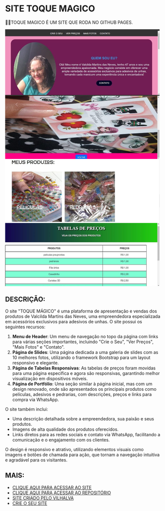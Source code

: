 # SITE TOQUE MAGICO
👨‍⚖️TOQUE MAGICO É UM SITE QUE RODA NO GITHUB PAGES.

<img src="./IMAGENS/FOTO_01.jpg" align="center" width="500"> <br>
<img src="./IMAGENS/FOTO_02.jpg" align="center" width="500"> <br>
<img src="./IMAGENS/FOTO_03.jpg" align="center" width="500"> <br>
<img src="./IMAGENS/FOTO_04.jpg" align="center" width="500"> <br>

## DESCRIÇÃO:
O site "TOQUE MÁGICO" é uma plataforma de apresentação e vendas dos produtos de Valcilda Martins das Neves, uma empreendedora especializada em acessórios exclusivos para adesivos de unhas. O site possui os seguintes recursos:

1. **Menu de Header**: Um menu de navegação no topo da página com links para várias seções importantes, incluindo "Crie o Seu", "Ver Preços", "Mais Fotos" e "Contato".
2. **Página de Slides**: Uma página dedicada a uma galeria de slides com as 10 melhores fotos, utilizando o framework Bootstrap para um layout responsivo e elegante.
3. **Página de Tabelas Responsivas**: As tabelas de preços foram movidas para uma página específica e agora são responsivas, garantindo melhor visualização em dispositivos móveis.
4. **Página de Portfólio**: Uma seção similar à página inicial, mas com um design renovado, onde são apresentados os principais produtos como películas, adesivos e pedrarias, com descrições, preços e links para compra via WhatsApp.

O site também inclui:
- Uma descrição detalhada sobre a empreendedora, sua paixão e seus produtos.
- Imagens de alta qualidade dos produtos oferecidos.
- Links diretos para as redes sociais e contato via WhatsApp, facilitando a comunicação e o engajamento com os clientes.

O design é responsivo e atrativo, utilizando elementos visuais como imagens e botões de chamada para ação, que tornam a navegação intuitiva e agradável para os visitantes.

## MAIS:
* [CLIQUE AQUI PARA ACESSAR AO SITE](https://valcilda.github.io/TOQUE-MAGICO/index.html)
* [CLIQUE AQUI PARA ACESSAR AO REPOSITÓRIO](https://github.com/valcilda/TOQUE-MAGICO)
* [SITE CRIADO PELO VILHALVA](https://github.com/VILHALVA)
* [CRIE O SEU SITE](https://vilhalva.github.io/STYLER/03_HOME/FREELANCER/index.html)
